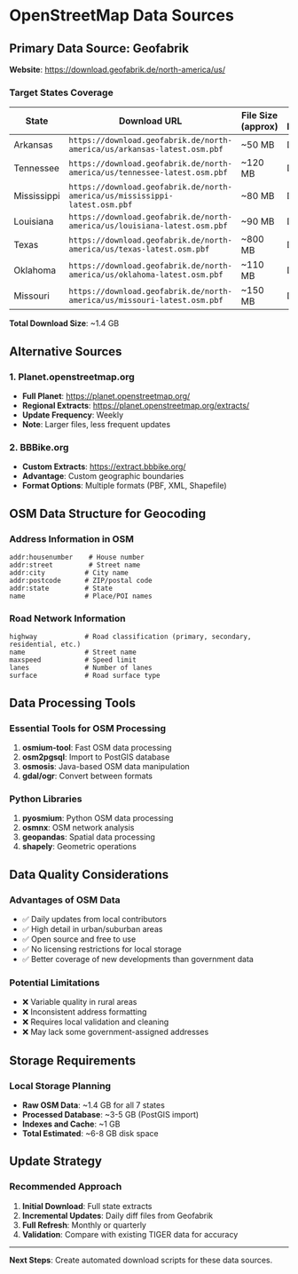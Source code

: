 # OpenStreetMap Data Sources

## Primary Data Source: Geofabrik

**Website**: https://download.geofabrik.de/north-america/us/

### Target States Coverage

| State | Download URL | File Size (approx) | Update Frequency |
|-------|--------------|-------------------|------------------|
| Arkansas | `https://download.geofabrik.de/north-america/us/arkansas-latest.osm.pbf` | ~50 MB | Daily |
| Tennessee | `https://download.geofabrik.de/north-america/us/tennessee-latest.osm.pbf` | ~120 MB | Daily |
| Mississippi | `https://download.geofabrik.de/north-america/us/mississippi-latest.osm.pbf` | ~80 MB | Daily |
| Louisiana | `https://download.geofabrik.de/north-america/us/louisiana-latest.osm.pbf` | ~90 MB | Daily |
| Texas | `https://download.geofabrik.de/north-america/us/texas-latest.osm.pbf` | ~800 MB | Daily |
| Oklahoma | `https://download.geofabrik.de/north-america/us/oklahoma-latest.osm.pbf` | ~110 MB | Daily |
| Missouri | `https://download.geofabrik.de/north-america/us/missouri-latest.osm.pbf` | ~150 MB | Daily |

**Total Download Size**: ~1.4 GB

## Alternative Sources

### 1. Planet.openstreetmap.org
- **Full Planet**: https://planet.openstreetmap.org/
- **Regional Extracts**: https://planet.openstreetmap.org/extracts/
- **Update Frequency**: Weekly
- **Note**: Larger files, less frequent updates

### 2. BBBike.org
- **Custom Extracts**: https://extract.bbbike.org/
- **Advantage**: Custom geographic boundaries
- **Format Options**: Multiple formats (PBF, XML, Shapefile)

## OSM Data Structure for Geocoding

### Address Information in OSM
```
addr:housenumber    # House number
addr:street         # Street name
addr:city          # City name
addr:postcode      # ZIP/postal code
addr:state         # State
name               # Place/POI names
```

### Road Network Information
```
highway            # Road classification (primary, secondary, residential, etc.)
name               # Street name
maxspeed           # Speed limit
lanes              # Number of lanes
surface            # Road surface type
```

## Data Processing Tools

### Essential Tools for OSM Processing
1. **osmium-tool**: Fast OSM data processing
2. **osm2pgsql**: Import to PostGIS database
3. **osmosis**: Java-based OSM data manipulation
4. **gdal/ogr**: Convert between formats

### Python Libraries
1. **pyosmium**: Python OSM data processing
2. **osmnx**: OSM network analysis
3. **geopandas**: Spatial data processing
4. **shapely**: Geometric operations

## Data Quality Considerations

### Advantages of OSM Data
- ✅ Daily updates from local contributors
- ✅ High detail in urban/suburban areas
- ✅ Open source and free to use
- ✅ No licensing restrictions for local storage
- ✅ Better coverage of new developments than government data

### Potential Limitations
- ❌ Variable quality in rural areas
- ❌ Inconsistent address formatting
- ❌ Requires local validation and cleaning
- ❌ May lack some government-assigned addresses

## Storage Requirements

### Local Storage Planning
- **Raw OSM Data**: ~1.4 GB for all 7 states
- **Processed Database**: ~3-5 GB (PostGIS import)
- **Indexes and Cache**: ~1 GB
- **Total Estimated**: ~6-8 GB disk space

## Update Strategy

### Recommended Approach
1. **Initial Download**: Full state extracts
2. **Incremental Updates**: Daily diff files from Geofabrik
3. **Full Refresh**: Monthly or quarterly
4. **Validation**: Compare with existing TIGER data for accuracy

---

**Next Steps**: Create automated download scripts for these data sources.